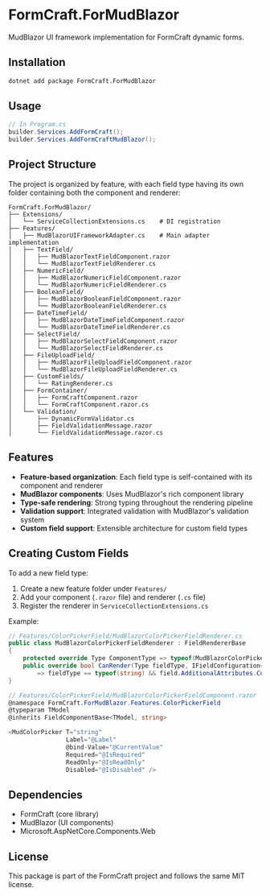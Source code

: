 # FormCraft.ForMudBlazor

MudBlazor UI framework implementation for FormCraft dynamic forms.

## Installation

```bash
dotnet add package FormCraft.ForMudBlazor
```

## Usage

```csharp
// In Program.cs
builder.Services.AddFormCraft();
builder.Services.AddFormCraftMudBlazor();
```

## Project Structure

The project is organized by feature, with each field type having its own folder containing both the component and renderer:

```
FormCraft.ForMudBlazor/
├── Extensions/
│   └── ServiceCollectionExtensions.cs    # DI registration
├── Features/
│   ├── MudBlazorUIFrameworkAdapter.cs    # Main adapter implementation
│   ├── TextField/
│   │   ├── MudBlazorTextFieldComponent.razor
│   │   └── MudBlazorTextFieldRenderer.cs
│   ├── NumericField/
│   │   ├── MudBlazorNumericFieldComponent.razor
│   │   └── MudBlazorNumericFieldRenderer.cs
│   ├── BooleanField/
│   │   ├── MudBlazorBooleanFieldComponent.razor
│   │   └── MudBlazorBooleanFieldRenderer.cs
│   ├── DateTimeField/
│   │   ├── MudBlazorDateTimeFieldComponent.razor
│   │   └── MudBlazorDateTimeFieldRenderer.cs
│   ├── SelectField/
│   │   ├── MudBlazorSelectFieldComponent.razor
│   │   └── MudBlazorSelectFieldRenderer.cs
│   ├── FileUploadField/
│   │   ├── MudBlazorFileUploadFieldComponent.razor
│   │   └── MudBlazorFileUploadFieldRenderer.cs
│   ├── CustomFields/
│   │   └── RatingRenderer.cs
│   ├── FormContainer/
│   │   ├── FormCraftComponent.razor
│   │   └── FormCraftComponent.razor.cs
│   └── Validation/
│       ├── DynamicFormValidator.cs
│       ├── FieldValidationMessage.razor
│       └── FieldValidationMessage.razor.cs
```

## Features

- **Feature-based organization**: Each field type is self-contained with its component and renderer
- **MudBlazor components**: Uses MudBlazor's rich component library
- **Type-safe rendering**: Strong typing throughout the rendering pipeline
- **Validation support**: Integrated validation with MudBlazor's validation system
- **Custom field support**: Extensible architecture for custom field types

## Creating Custom Fields

To add a new field type:

1. Create a new feature folder under `Features/`
2. Add your component (`.razor` file) and renderer (`.cs` file)
3. Register the renderer in `ServiceCollectionExtensions.cs`

Example:
```csharp
// Features/ColorPickerField/MudBlazorColorPickerFieldRenderer.cs
public class MudBlazorColorPickerFieldRenderer : FieldRendererBase
{
    protected override Type ComponentType => typeof(MudBlazorColorPickerFieldComponent<>);
    public override bool CanRender(Type fieldType, IFieldConfiguration<object, object> field)
        => fieldType == typeof(string) && field.AdditionalAttributes.ContainsKey("color-picker");
}

// Features/ColorPickerField/MudBlazorColorPickerFieldComponent.razor
@namespace FormCraft.ForMudBlazor.Features.ColorPickerField
@typeparam TModel
@inherits FieldComponentBase<TModel, string>

<MudColorPicker T="string" 
                Label="@Label" 
                @bind-Value="@CurrentValue" 
                Required="@IsRequired"
                ReadOnly="@IsReadOnly"
                Disabled="@IsDisabled" />
```

## Dependencies

- FormCraft (core library)
- MudBlazor (UI components)
- Microsoft.AspNetCore.Components.Web

## License

This package is part of the FormCraft project and follows the same MIT license.